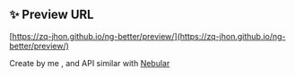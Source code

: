 ## :sparkles: Preview URL
[https://zq-jhon.github.io/ng-better/preview/](https://zq-jhon.github.io/ng-better/preview/)


Create by me , and API similar with [Nebular](https://github.com/akveo/nebular/)

